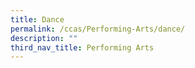 ```yaml
---
title: Dance
permalink: /ccas/Performing-Arts/dance/
description: ""
third_nav_title: Performing Arts
---
```

